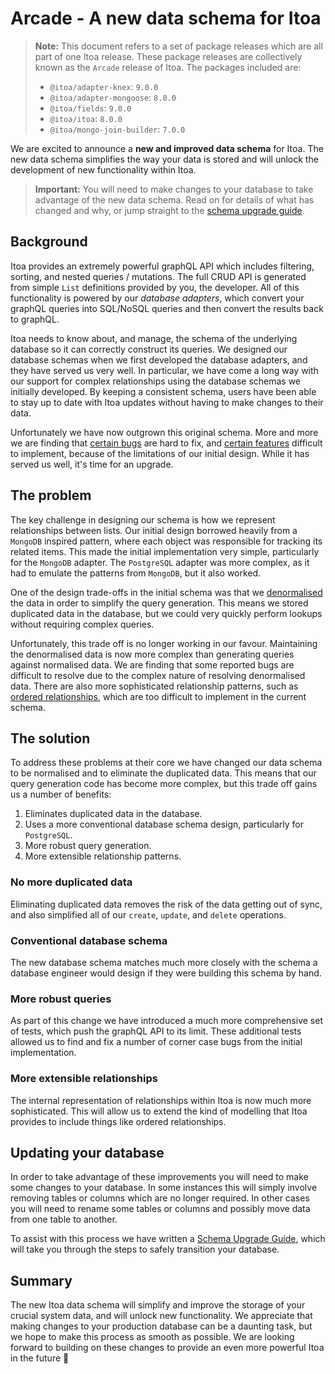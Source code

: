 <!--[meta]
section: discussions
title: A new data schema
[meta]-->

# Arcade - A new data schema for Itoa

> **Note:** This document refers to a set of package releases which are all part of one Itoa release.
> These package releases are collectively known as the `Arcade` release of Itoa. The packages included are:
>
> * `@itoa/adapter-knex`: `9.0.0`
> * `@itoa/adapter-mongoose`: `8.0.0`
> * `@itoa/fields`: `9.0.0`
> * `@itoa/itoa`: `8.0.0`
> * `@itoa/mongo-join-builder`: `7.0.0`

We are excited to announce a **new and improved data schema** for Itoa.
The new data schema simplifies the way your data is stored and will unlock the development of new functionality within Itoa.

> **Important:** You will need to make changes to your database to take advantage of the new data schema. Read on for details of what has changed and why, or jump straight to the [schema upgrade guide](/docs/guides/relationship-migration.md).

## Background

Itoa provides an extremely powerful graphQL API which includes filtering, sorting, and nested queries / mutations.
The full CRUD API is generated from simple `List` definitions provided by you, the developer.
All of this functionality is powered by our *database adapters*, which convert your graphQL queries into SQL/NoSQL queries and then convert the results back to graphQL.

Itoa needs to know about, and manage, the schema of the underlying database so it can correctly construct its queries.
We designed our database schemas when we first developed the database adapters, and they have served us very well.
In particular, we have come a long way with our support for complex relationships using the database schemas we initially developed.
By keeping a consistent schema, users have been able to stay up to date with Itoa updates without having to make changes to their data.

Unfortunately we have now outgrown this original schema.
More and more we are finding that [certain bugs](https://github.com/itoa-vn/itoaissues/1362) are hard to fix, and [certain features](https://github.com/itoa-vn/itoaissues/313) difficult to implement, because of the limitations of our initial design.
While it has served us well, it's time for an upgrade.

## The problem

The key challenge in designing our schema is how we represent relationships between lists.
Our initial design borrowed heavily from a `MongoDB` inspired pattern, where each object was responsible for tracking its related items.
This made the initial implementation very simple, particularly for the `MongoDB` adapter.
The `PostgreSQL` adapter was more complex, as it had to emulate the patterns from `MongoDB`, but it also worked.

One of the design trade-offs in the initial schema was that we [denormalised](https://en.wikipedia.org/wiki/Denormalization) the data in order to simplify the query generation.
This means we stored duplicated data in the database, but we could very quickly perform lookups without requiring complex queries.

Unfortunately, this trade off is no longer working in our favour.
Maintaining the denormalised data is now more complex than generating queries against normalised data.
We are finding that some reported bugs are difficult to resolve due to the complex nature of resolving denormalised data.
There are also more sophisticated relationship patterns, such as [ordered relationships](https://github.com/itoa-vn/itoaissues/313), which are too difficult to implement in the current schema.

## The solution

To address these problems at their core we have changed our data schema to be normalised and to eliminate the duplicated data.
This means that our query generation code has become more complex, but this trade off gains us a number of benefits:

1. Eliminates duplicated data in the database.
2. Uses a more conventional database schema design, particularly for `PostgreSQL`.
3. More robust query generation.
4. More extensible relationship patterns.

### No more duplicated data

Eliminating duplicated data removes the risk of the data getting out of sync, and also simplified all of our `create`, `update`, and `delete` operations.

### Conventional database schema

The new database schema matches much more closely with the schema a database engineer would design if they were building this schema by hand.

### More robust queries

As part of this change we have introduced a much more comprehensive set of tests, which push the graphQL API to its limit.
These additional tests allowed us to find and fix a number of corner case bugs from the initial implementation.

### More extensible relationships

The internal representation of relationships within Itoa is now much more sophisticated.
This will allow us to extend the kind of modelling that Itoa provides to include things like ordered relationships.

## Updating your database

In order to take advantage of these improvements you will need to make some changes to your database.
In some instances this will simply involve removing tables or columns which are no longer required.
In other cases you will need to rename some tables or columns and possibly move data from one table to another.

To assist with this process we have written a [Schema Upgrade Guide](/docs/guides/relationship-migration.md), which will take you through the steps to safely transition your database.

## Summary

The new Itoa data schema will simplify and improve the storage of your crucial system data, and will unlock new functionality.
We appreciate that making changes to your production database can be a daunting task, but we hope to make this process as smooth as possible.
We are looking forward to building on these changes to provide an even more powerful Itoa in the future 🚀
